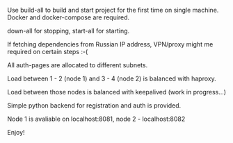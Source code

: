 Use build-all to build and start project for the first time on single machine. Docker and docker-compose are required.

down-all for stopping, start-all for starting.

If fetching dependencies from Russian IP address, VPN/proxy might me required on certain steps :-(

All auth-pages are allocated to different subnets.

Load between 1 - 2 (node 1) and 3 - 4 (node 2) is balanced with haproxy.

Load between those nodes is balanced with keepalived (work in progress...)

Simple python backend for registration and auth is provided.

Node 1 is avaliable on localhost:8081, node 2 - localhost:8082

Enjoy!
